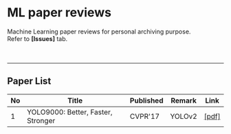 # ML paper reviews
Machine Learning paper reviews for personal archiving purpose.
<br/>
Refer to **[Issues]** tab.
<br/><br/><br/>

---
## Paper List
|No | Title | Published | Remark | Link
-- | ----- | ---------- | ------ |  ----
1 | YOLO9000: Better, Faster, Stronger | CVPR'17 | YOLOv2 | [[pdf]](https://arxiv.org/pdf/1612.08242.pdf)
